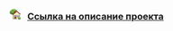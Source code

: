 <!-- ## Комбинирование регрессионного анализа и машинного обучения для повышения интерпретируемости модели -->

<!-- ### Описание проекта
https://achasovsky.github.io/advanced-regression/ -->

### [<img src='docs/img/logo-house.png' valign='0em' width='20'>](https://achasovsky.github.io/autoregression-boosting/) &nbsp; <a href='https://achasovsky.github.io/autoregression-boosting/'>Ссылка на описание проекта</a>